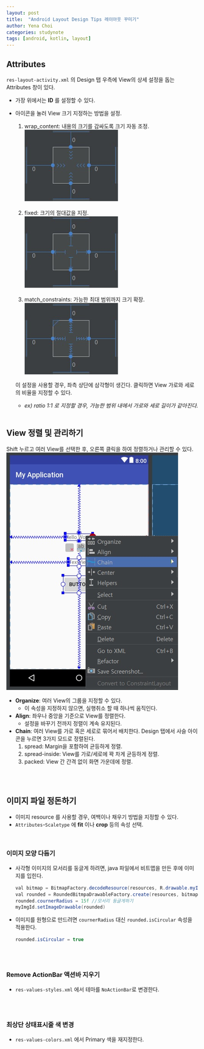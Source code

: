 ```yaml
---
layout: post
title:  "Android Layout Design Tips 레이아웃 꾸미기"
author: Yena Choi
categories: studynote
tags: [android, kotlin, layout]
---
```



## Attributes
`res-layout-activity.xml` 의 Design 탭 우측에 View의 상세 설정을 돕는 Attributes 창이 있다.

- 가장 위에서는 **ID** 를 설정할 수 있다.
- 아이콘을 눌러 View 크기 지정하는 방법을 설정.

  1. wrap_content: 내용의 크기를 감싸도록 크기 자동 조정.<br>
  ![warp_content](/assets/post-img/171123-img1.jpg)
  <br>

  2. fixed: 크기의 절대값을 지정.<br>
  ![fixed](/assets/post-img/171123-img2.jpg)
  <br>

  3. match_constraints: 가능한 최대 범위까지 크기 확장.<br>
  ![match_constraints](/assets/post-img/171123-img3.jpg)

    이 설정을 사용할 경우, 좌측 상단에 삼각형이 생긴다. 클릭하면 View 가로와 세로의 비율을 지정할 수 있다.<br>
     - *ex) ratio 1:1 로 지정할 경우, 가능한 범위 내에서 가로와 세로 길이가 같아진다.*
<br><br>

## View 정렬 및 관리하기
Shift 누르고 여러 View를 선택한 후, 오른쪽 클릭을 하여 정렬하거나 관리할 수 있다.
![options](/assets/post-img/171123-chain.jpg)

- **Organize**: 여러 View의 그룹을 지정할 수 있다.
  - 이 속성을 지정하지 않으면, 실행취소 할 때 하나씩 움직인다.
- **Align**: 좌우나 중앙을 기준으로 View를 정렬한다.
  - 설정을 바꾸기 전까지 정렬이 계속 유지된다.
- **Chain**: 여러 View를 가로 혹은 세로로 묶어서 배치한다. Design 탭에서 사슬 아이콘을 누르면 3가지 모드로 정렬된다.
  1. spread: Margin을 포함하여 균등하게 정렬.
  2. spread-inside: View를 가로/세로에 꽉 차게 균등하게 정렬.
  3. packed: View 간 간격 없이 화면 가운데에 정렬.

<br><br>
## 이미지 파일 정돈하기
- 이미지 resource 를 사용할 경우, 여백이나 채우기 방법을 지정할 수 있다.
- `Attributes`-`Scaletype` 에 **fit** 이나 **crop** 등의 속성 선택.
<br>

### 이미지 모양 다듬기
- 사각형 이미지의 모서리를 둥글게 하려면, java 파일에서 비트맵을 만든 후에 이미지를 입힌다.
  ```java
  val bitmap = BitmapFactory.decodeResource(resources, R.drawable.myImgFileName)
  val rounded = RoundedBitmpaDrawableFactory.create(resources, bitmap)
  rounded.cournerRadius = 15f //모서리 둥글게하기
  myImgId.setImageDrawable(rounded)
  ```
- 이미지를 원형으로 만드려면 `cournerRadius` 대신 `rounded.isCircular` 속성을 적용한다.
  ```java
  rounded.isCircular = true
  ```

<br><br>
### Remove ActionBar 액션바 지우기
- `res-values-styles.xml` 에서 테마를 `NoActionBar`로 변경한다.

<br><br>
### 최상단 상태표시줄 색 변경
- `res-values-colors.xml` 에서 Primary 색을 재지정한다.
